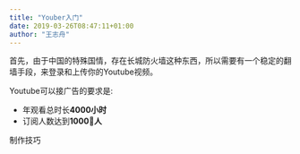 ```yaml
---
title: "Youber入门"
date: 2019-03-26T08:47:11+01:00
author: "王志舟"
---
```


首先，由于中国的特殊国情，存在长城防火墙这种东西，所以需要有一个稳定的翻墙手段，来登录和上传你的Youtube视频。

Youtube可以接广告的要求是:

- 年观看总时长**4000小时**
- 订阅人数达到**1000人**

制作技巧